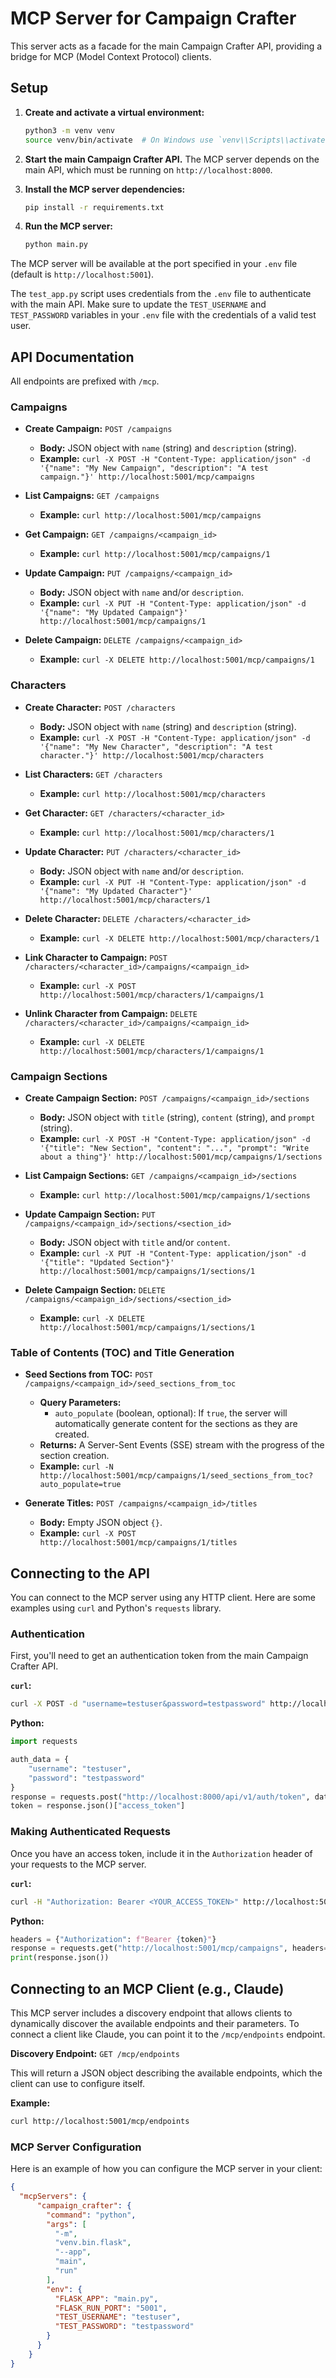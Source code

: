 # MCP Server for Campaign Crafter

This server acts as a facade for the main Campaign Crafter API, providing a bridge for MCP (Model Context Protocol) clients.

## Setup

1.  **Create and activate a virtual environment:**
    ```bash
    python3 -m venv venv
    source venv/bin/activate  # On Windows use `venv\\Scripts\\activate`
    ```

2.  **Start the main Campaign Crafter API.** The MCP server depends on the main API, which must be running on `http://localhost:8000`.

3.  **Install the MCP server dependencies:**
    ```bash
    pip install -r requirements.txt
    ```

4.  **Run the MCP server:**
    ```bash
    python main.py
    ```

The MCP server will be available at the port specified in your `.env` file (default is `http://localhost:5001`).

The `test_app.py` script uses credentials from the `.env` file to authenticate with the main API. Make sure to update the `TEST_USERNAME` and `TEST_PASSWORD` variables in your `.env` file with the credentials of a valid test user.

## API Documentation

All endpoints are prefixed with `/mcp`.

### Campaigns

*   **Create Campaign:** `POST /campaigns`
    *   **Body:** JSON object with `name` (string) and `description` (string).
    *   **Example:** `curl -X POST -H "Content-Type: application/json" -d '{"name": "My New Campaign", "description": "A test campaign."}' http://localhost:5001/mcp/campaigns`

*   **List Campaigns:** `GET /campaigns`
    *   **Example:** `curl http://localhost:5001/mcp/campaigns`

*   **Get Campaign:** `GET /campaigns/<campaign_id>`
    *   **Example:** `curl http://localhost:5001/mcp/campaigns/1`

*   **Update Campaign:** `PUT /campaigns/<campaign_id>`
    *   **Body:** JSON object with `name` and/or `description`.
    *   **Example:** `curl -X PUT -H "Content-Type: application/json" -d '{"name": "My Updated Campaign"}' http://localhost:5001/mcp/campaigns/1`

*   **Delete Campaign:** `DELETE /campaigns/<campaign_id>`
    *   **Example:** `curl -X DELETE http://localhost:5001/mcp/campaigns/1`

### Characters

*   **Create Character:** `POST /characters`
    *   **Body:** JSON object with `name` (string) and `description` (string).
    *   **Example:** `curl -X POST -H "Content-Type: application/json" -d '{"name": "My New Character", "description": "A test character."}' http://localhost:5001/mcp/characters`

*   **List Characters:** `GET /characters`
    *   **Example:** `curl http://localhost:5001/mcp/characters`

*   **Get Character:** `GET /characters/<character_id>`
    *   **Example:** `curl http://localhost:5001/mcp/characters/1`

*   **Update Character:** `PUT /characters/<character_id>`
    *   **Body:** JSON object with `name` and/or `description`.
    *   **Example:** `curl -X PUT -H "Content-Type: application/json" -d '{"name": "My Updated Character"}' http://localhost:5001/mcp/characters/1`

*   **Delete Character:** `DELETE /characters/<character_id>`
    *   **Example:** `curl -X DELETE http://localhost:5001/mcp/characters/1`

*   **Link Character to Campaign:** `POST /characters/<character_id>/campaigns/<campaign_id>`
    *   **Example:** `curl -X POST http://localhost:5001/mcp/characters/1/campaigns/1`

*   **Unlink Character from Campaign:** `DELETE /characters/<character_id>/campaigns/<campaign_id>`
    *   **Example:** `curl -X DELETE http://localhost:5001/mcp/characters/1/campaigns/1`

### Campaign Sections

*   **Create Campaign Section:** `POST /campaigns/<campaign_id>/sections`
    *   **Body:** JSON object with `title` (string), `content` (string), and `prompt` (string).
    *   **Example:** `curl -X POST -H "Content-Type: application/json" -d '{"title": "New Section", "content": "...", "prompt": "Write about a thing"}' http://localhost:5001/mcp/campaigns/1/sections`

*   **List Campaign Sections:** `GET /campaigns/<campaign_id>/sections`
    *   **Example:** `curl http://localhost:5001/mcp/campaigns/1/sections`

*   **Update Campaign Section:** `PUT /campaigns/<campaign_id>/sections/<section_id>`
    *   **Body:** JSON object with `title` and/or `content`.
    *   **Example:** `curl -X PUT -H "Content-Type: application/json" -d '{"title": "Updated Section"}' http://localhost:5001/mcp/campaigns/1/sections/1`

*   **Delete Campaign Section:** `DELETE /campaigns/<campaign_id>/sections/<section_id>`
    *   **Example:** `curl -X DELETE http://localhost:5001/mcp/campaigns/1/sections/1`

### Table of Contents (TOC) and Title Generation

*   **Seed Sections from TOC:** `POST /campaigns/<campaign_id>/seed_sections_from_toc`
    *   **Query Parameters:**
        *   `auto_populate` (boolean, optional): If `true`, the server will automatically generate content for the sections as they are created.
    *   **Returns:** A Server-Sent Events (SSE) stream with the progress of the section creation.
    *   **Example:** `curl -N http://localhost:5001/mcp/campaigns/1/seed_sections_from_toc?auto_populate=true`

*   **Generate Titles:** `POST /campaigns/<campaign_id>/titles`
    *   **Body:** Empty JSON object `{}`.
    *   **Example:** `curl -X POST http://localhost:5001/mcp/campaigns/1/titles`

## Connecting to the API

You can connect to the MCP server using any HTTP client. Here are some examples using `curl` and Python's `requests` library.

### Authentication

First, you'll need to get an authentication token from the main Campaign Crafter API.

**`curl`:**
```bash
curl -X POST -d "username=testuser&password=testpassword" http://localhost:8000/api/v1/auth/token
```

**Python:**
```python
import requests

auth_data = {
    "username": "testuser",
    "password": "testpassword"
}
response = requests.post("http://localhost:8000/api/v1/auth/token", data=auth_data)
token = response.json()["access_token"]
```

### Making Authenticated Requests

Once you have an access token, include it in the `Authorization` header of your requests to the MCP server.

**`curl`:**
```bash
curl -H "Authorization: Bearer <YOUR_ACCESS_TOKEN>" http://localhost:5001/mcp/campaigns
```

**Python:**
```python
headers = {"Authorization": f"Bearer {token}"}
response = requests.get("http://localhost:5001/mcp/campaigns", headers=headers)
print(response.json())
```

## Connecting to an MCP Client (e.g., Claude)

This MCP server includes a discovery endpoint that allows clients to dynamically discover the available endpoints and their parameters. To connect a client like Claude, you can point it to the `/mcp/endpoints` endpoint.

**Discovery Endpoint:** `GET /mcp/endpoints`

This will return a JSON object describing the available endpoints, which the client can use to configure itself.

**Example:**
```bash
curl http://localhost:5001/mcp/endpoints
```

### MCP Server Configuration

Here is an example of how you can configure the MCP server in your client:

```json
{
  "mcpServers": {
      "campaign_crafter": {
        "command": "python",
        "args": [
          "-m",
          "venv.bin.flask",
          "--app",
          "main",
          "run"
        ],
        "env": {
          "FLASK_APP": "main.py",
          "FLASK_RUN_PORT": "5001",
          "TEST_USERNAME": "testuser",
          "TEST_PASSWORD": "testpassword"
        }
      }
    }
}
```
